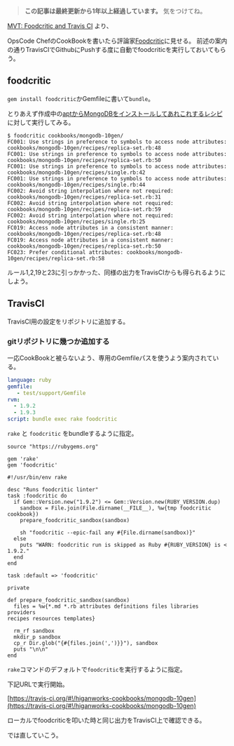 <!-- too_old -->
> **この記事は最終更新から1年以上経過しています。** 気をつけてね。


[MVT: Foodcritic and Travis CI](http://technology.customink.com/blog/2012/06/04/mvt-foodcritic-and-travis-ci/) より、


OpsCode ChefのCookBookを書いたら評論家[Foodcritic](http://acrmp.github.com/foodcritic/)に見せる。
前述の案内の通りTravisCIでGithubにPushする度に自動でfoodcriticを実行しておいてもらう。

## foodcritic

`gem install foodcritic`かGemfileに書いて`bundle`。

とりあえず作成中の[aptからMongoDBをインストールしてあれこれするレシピ](https://github.com/higanworks-cookbooks/mongodb-10gen)に対して実行してみる。

```
$ foodcritic cookbooks/mongodb-10gen/
FC001: Use strings in preference to symbols to access node attributes: cookbooks/mongodb-10gen/recipes/replica-set.rb:48
FC001: Use strings in preference to symbols to access node attributes: cookbooks/mongodb-10gen/recipes/replica-set.rb:50
FC001: Use strings in preference to symbols to access node attributes: cookbooks/mongodb-10gen/recipes/single.rb:42
FC001: Use strings in preference to symbols to access node attributes: cookbooks/mongodb-10gen/recipes/single.rb:44
FC002: Avoid string interpolation where not required: cookbooks/mongodb-10gen/recipes/replica-set.rb:31
FC002: Avoid string interpolation where not required: cookbooks/mongodb-10gen/recipes/replica-set.rb:59
FC002: Avoid string interpolation where not required: cookbooks/mongodb-10gen/recipes/single.rb:25
FC019: Access node attributes in a consistent manner: cookbooks/mongodb-10gen/recipes/replica-set.rb:48
FC019: Access node attributes in a consistent manner: cookbooks/mongodb-10gen/recipes/replica-set.rb:50
FC023: Prefer conditional attributes: cookbooks/mongodb-10gen/recipes/replica-set.rb:58
```


ルール1,2,19と23に引っかかった、同様の出力をTravisCIからも得られるようにしよう。


## TravisCI

TravisCI用の設定をリポジトリに追加する。

### gitリポジトリに幾つか追加する

一応CookBookと被らないよう、専用のGemfileパスを使うよう案内されている。

```.travis.yml
language: ruby
gemfile:
   - test/support/Gemfile
rvm:
  - 1.9.2
  - 1.9.3
script: bundle exec rake foodcritic
```

`rake` と `foodcritic` をbundleするように指定。

```test/support/Gemfile
source "https://rubygems.org"

gem 'rake'
gem 'foodcritic'
```

```Rakefile
#!/usr/bin/env rake

desc "Runs foodcritic linter"
task :foodcritic do
  if Gem::Version.new("1.9.2") <= Gem::Version.new(RUBY_VERSION.dup)
    sandbox = File.join(File.dirname(__FILE__), %w{tmp foodcritic cookbook})
    prepare_foodcritic_sandbox(sandbox)

    sh "foodcritic --epic-fail any #{File.dirname(sandbox)}"
  else
    puts "WARN: foodcritic run is skipped as Ruby #{RUBY_VERSION} is < 1.9.2."
  end
end

task :default => 'foodcritic'

private

def prepare_foodcritic_sandbox(sandbox)
  files = %w{*.md *.rb attributes definitions files libraries providers
recipes resources templates}

  rm_rf sandbox
  mkdir_p sandbox
  cp_r Dir.glob("{#{files.join(',')}}"), sandbox
  puts "\n\n"
end
```


`rake`コマンドのデフォルトで`foodcritic`を実行するように指定。

下記URLで実行開始。

[https://travis-ci.org/#!/higanworks-cookbooks/mongodb-10gen](https://travis-ci.org/#!/higanworks-cookbooks/mongodb-10gen)


ローカルでfoodcriticを叩いた時と同じ出力をTravisCI上で確認できる。

では直していこう。
